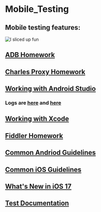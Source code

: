 # Mobile_Testing
## Mobile testing features:
![I sliced up fun](https://github.com/MariaDash/Mobile_Testing/blob/main/I%20sliced%20up%20fun.png)
## [ADB Homework](https://github.com/MariaDash/Mobile_Testing/tree/ADB_Debugging)
## [Charles Proxy Homework](https://github.com/MariaDash/Mobile_Testing/tree/Charles_Proxy)
## <a href="https://youtu.be/_Hin1l1Er8Y">Working with Android Studio</a>
### Logs are [here](https://github.com/MariaDash/Mobile_Testing/blob/main/logs.pdf) and [here](https://github.com/MariaDash/Mobile_Testing/blob/main/logs.txt)
## [Working with Xcode](https://github.com/MariaDash/Mobile_Testing/blob/main/Working%20in%20Xcode.md)
## [Fiddler Homework](https://github.com/MariaDash/Mobile_Testing/tree/Fiddler)
## [Common Andriod Guidelines](https://github.com/MariaDash/Mobile_Testing/blob/main/Common_Android_guidelines.md)
## [Common iOS Guidelines](https://github.com/MariaDash/Mobile_Testing/blob/main/Commom_iOS_guidelines.md)
## [What's New in iOS 17](https://github.com/MariaDash/Mobile_Testing/blob/main/What's%20New%20in%20iOS%2017.md)
## [Test Documentation](https://github.com/MariaDash/Test_documentation)

